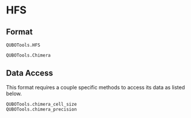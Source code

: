 # HFS

## Format

```@docs
QUBOTools.HFS
```

```@docs
QUBOTools.Chimera
```

## Data Access
This format requires a couple specific methods to access its data as listed below.

```@docs
QUBOTools.chimera_cell_size
QUBOTools.chimera_precision
```
